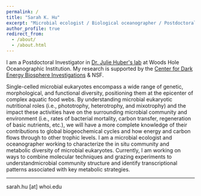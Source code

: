 ```yaml
---
permalink: /
title: "Sarah K. Hu"
excerpt: "Microbial ecologist / Biological oceanographer / Postdoctoral Investigator at Woods Hole Oceanographic Institution"
author_profile: true
redirect_from: 
  - /about/
  - /about.html
---
```


I am a Postdoctoral Investigator in [Dr. Julie Huber's lab](https://www2.whoi.edu/staff/jhuber/lab-group/) at Woods Hole Oceanographic Institution. My research is supported by the [Center for Dark Energy Biosphere Investigations](https://www.google.com/url?sa=t&rct=j&q=&esrc=s&source=web&cd=1&cad=rja&uact=8&ved=2ahUKEwi3qtG37f_iAhUOU98KHdFkD3IQFjAAegQIBRAC&url=https%3A%2F%2Fwww.darkenergybiosphere.org%2F&usg=AOvVaw3o1VabkigwVyYTINTw8Elr) & NSF.

Single-celled microbial eukaryotes encompass a wide range of genetic, morphological, and functional diversity, positioning them at the epicenter of complex aquatic food webs. By understanding microbial eukaryotic nutritional roles (i.e., phototrophy, heterotrophy, and mixotrophy) and the impact these activities have on the surrounding microbial community and environment (i.e., rates of bacterial mortality, carbon transfer, regeneration of basic nutrients, etc.), we will have a more complete knowledge of their contributions to global biogeochemical cycles and how energy and carbon flows through to other trophic levels. I am a microbial ecologist and oceanographer working to characterize the in situ community and metabolic diversity of microbial eukaryotes. Currently, I am working on ways to combine molecular techniques and grazing experiments to understandmicrobial community structure and identify transcriptional patterns associated with key metabolic strategies.  

***
sarah.hu [at] whoi.edu
